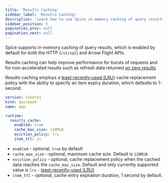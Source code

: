 ```yaml
---
title: 'Results Caching'
sidebar_label: 'Results Caching'
description: 'Learn how to use Spice in-memory caching of query results'
sidebar_position: 5
pagination_prev: null
pagination_next: null
---
```


Spice supports in-memory caching of query results, which is enabled by default for both the HTTP (`/v1/sql`) and Arrow Flight APIs.

Results caching can help improve performance for bursts of requests and for non-accelerated results such as refresh data returned [on zero results](/data-accelerators/data-refresh.md#behavior-on-zero-results).

Results caching employs a [least-recently-used (LRU)](https://en.wikipedia.org/wiki/Cache_replacement_policies#LRU) cache replacement policy with the ability to specify an item expiry duration, which defaults to 1-second.

```yaml
version: v1beta1
kind: Spicepod
name: app

runtime:
  results_cache:
    enabled: true
    cache_max_size: 128MiB
    eviction_policy: lru 
    item_ttl: 1s
```

- `enabled` - optional, `true` by default
- `cache_max_size` - optional, maximum cache size. Default is `128MiB`
- `eviction_policy` - optional, cache replacement policy when the cached data reaches the `cache_max_size`. Default and only currently supported value is `lru` - [least-recently-used (LRU)](https://en.wikipedia.org/wiki/Cache_replacement_policies#LRU)
- `item_ttl` - optional, cache entry expiration duration, 1 second by default.
